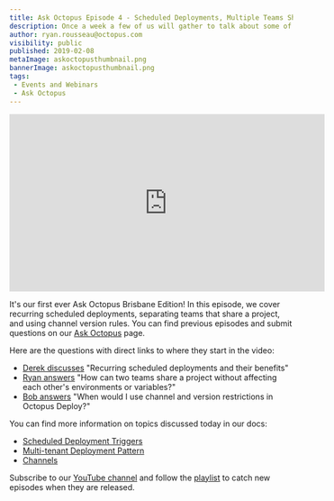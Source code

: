 ```yaml
---
title: Ask Octopus Episode 4 - Scheduled Deployments, Multiple Teams Sharing One Project, and Channel Version Rules
description: Once a week a few of us will gather to talk about some of the most interesting questions we have gotten over the past week and how we went about solving them.
author: ryan.rousseau@octopus.com
visibility: public
published: 2019-02-08
metaImage: askoctopusthumbnail.png
bannerImage: askoctopusthumbnail.png
tags:
 - Events and Webinars
 - Ask Octopus
---
```


<iframe width="560" height="315" src="https://www.youtube.com/embed/xX65jNNW49U" frameborder="0" allowfullscreen></iframe>

It's our first ever Ask Octopus Brisbane Edition! In this episode, we cover recurring scheduled deployments, separating teams that share a project, and using channel version rules. You can find previous episodes and submit questions on our [Ask Octopus](https://hello.octopus.com/ask-octopus) page.

Here are the questions with direct links to where they start in the video:

- [Derek discusses](https://www.youtube.com/watch?v=xX65jNNW49U&t=54s) "Recurring scheduled deployments and their benefits"
- [Ryan answers](https://www.youtube.com/watch?v=xX65jNNW49U&t=6m35s) "How can two teams share a project without affecting each other's environments or variables?"
- [Bob answers](https://www.youtube.com/watch?v=xX65jNNW49U&t=13m51s) "When would I use channel and version restrictions in Octopus Deploy?"

You can find more information on topics discussed today in our docs:

- [Scheduled Deployment Triggers](https://octopus.com/docs/deployment-process/project-triggers/scheduled-project-trigger)
- [Multi-tenant Deployment Pattern](https://octopus.com/docs/deployment-patterns/multi-tenant-deployments)
- [Channels](https://octopus.com/docs/deployment-process/channels)

Subscribe to our [YouTube channel](https://www.youtube.com/channel/UCURDSDCwx9ZiCMcLdc8d6Uw?sub_confirmation=1) and follow the [playlist](https://www.youtube.com/playlist?list=PLAGskdGvlaw3-cd9rPiwhwfUo7kDGnOBh) to catch new episodes when they are released.
